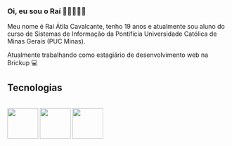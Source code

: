 ### Oi, eu sou o Raí 🤙🏻👨🏻‍💻
Meu nome é Raí Átila Cavalcante, tenho 19 anos e atualmente sou aluno do curso de Sistemas de Informação da Pontifícia Universidade Católica de Minas Gerais (PUC Minas).

Atualmente trabalhando como estagiário de desenvolvimento web na Brickup 💻

## Tecnologias

<div style="display: inline_block"><br>
  <img heigth="60" width="70" src="https://cdn.jsdelivr.net/gh/devicons/devicon/icons/react/react-original.svg" /> 
  <img heigth="60" width="70" src="https://cdn.jsdelivr.net/gh/devicons/devicon/icons/javascript/javascript-plain.svg" />
  <img heigth="60" width="70" src="https://cdn.jsdelivr.net/gh/devicons/devicon/icons/csharp/csharp-plain.svg" />
</div>
<!--
**raicavalcante/raicavalcante** is a ✨ _special_ ✨ repository because its `README.md` (this file) appears on your GitHub profile.

Here are some ideas to get you started:

- 🔭 I’m currently working on ...
- 🌱 I’m currently learning ...
- 👯 I’m looking to collaborate on ...
- 🤔 I’m looking for help with ...
- 💬 Ask me about ...
- 📫 How to reach me: ...
- 😄 Pronouns: ...
- ⚡ Fun fact: ...
-->
